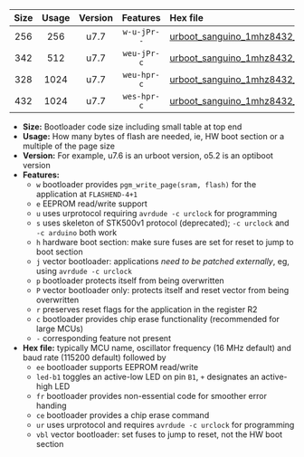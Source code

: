 |Size|Usage|Version|Features|Hex file|
|:-:|:-:|:-:|:-:|:--|
|256|256|u7.7|`w-u-jPr--`|[urboot_sanguino_1mhz8432_57600bps_led+b0_fr_ur_vbl.hex](https://raw.githubusercontent.com/stefanrueger/urboot.hex/main/boards/sanguino/fcpu_1mhz8432/57600_bps/urboot_sanguino_1mhz8432_57600bps_led+b0_fr_ur_vbl.hex)|
|342|512|u7.7|`weu-jPr-c`|[urboot_sanguino_1mhz8432_57600bps_ee_led+b0_fr_ce_ur_vbl.hex](https://raw.githubusercontent.com/stefanrueger/urboot.hex/main/boards/sanguino/fcpu_1mhz8432/57600_bps/urboot_sanguino_1mhz8432_57600bps_ee_led+b0_fr_ce_ur_vbl.hex)|
|328|1024|u7.7|`weu-hpr-c`|[urboot_sanguino_1mhz8432_57600bps_ee_led+b0_fr_ce_ur.hex](https://raw.githubusercontent.com/stefanrueger/urboot.hex/main/boards/sanguino/fcpu_1mhz8432/57600_bps/urboot_sanguino_1mhz8432_57600bps_ee_led+b0_fr_ce_ur.hex)|
|432|1024|u7.7|`wes-hpr-c`|[urboot_sanguino_1mhz8432_57600bps_ee_led+b0_fr_ce.hex](https://raw.githubusercontent.com/stefanrueger/urboot.hex/main/boards/sanguino/fcpu_1mhz8432/57600_bps/urboot_sanguino_1mhz8432_57600bps_ee_led+b0_fr_ce.hex)|

- **Size:** Bootloader code size including small table at top end
- **Usage:** How many bytes of flash are needed, ie, HW boot section or a multiple of the page size
- **Version:** For example, u7.6 is an urboot version, o5.2 is an optiboot version
- **Features:**
  + `w` bootloader provides `pgm_write_page(sram, flash)` for the application at `FLASHEND-4+1`
  + `e` EEPROM read/write support
  + `u` uses urprotocol requiring `avrdude -c urclock` for programming
  + `s` uses skeleton of STK500v1 protocol (deprecated); `-c urclock` and `-c arduino` both work
  + `h` hardware boot section: make sure fuses are set for reset to jump to boot section
  + `j` vector bootloader: applications *need to be patched externally*, eg, using `avrdude -c urclock`
  + `p` bootloader protects itself from being overwritten
  + `P` vector bootloader only: protects itself and reset vector from being overwritten
  + `r` preserves reset flags for the application in the register R2
  + `c` bootloader provides chip erase functionality (recommended for large MCUs)
  + `-` corresponding feature not present
- **Hex file:** typically MCU name, oscillator frequency (16 MHz default) and baud rate (115200 default) followed by
  + `ee` bootloader supports EEPROM read/write
  + `led-b1` toggles an active-low LED on pin `B1`, `+` designates an active-high LED
  + `fr` bootloader provides non-essential code for smoother error handing
  + `ce` bootloader provides a chip erase command
  + `ur` uses urprotocol and requires `avrdude -c urclock` for programming
  + `vbl` vector bootloader: set fuses to jump to reset, not the HW boot section

